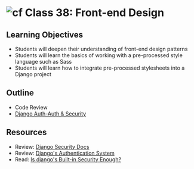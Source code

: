 # ![cf](http://i.imgur.com/7v5ASc8.png) Class 38: Front-end Design

## Learning Objectives
- Students will deepen their understanding of front-end design patterns
- Students will learn the basics of working with a pre-processed style language such as Sass
- Students will learn how to integrate pre-processed stylesheets into a Django project

## Outline
- Code Review
- [Django Auth-Auth & Security]

[Django Auth-Auth & Security]: ./notes/security.md

## Resources
- Review: [Django Security Docs](https://docs.djangoproject.com/en/2.0/topics/security/)
- Review: [Django's Authentication System](https://docs.djangoproject.com/es/dev/topics/auth/default/)
- Read: [Is django's Built-in Security Enough?](http://security.stackexchange.com/questions/27805/is-djangos-built-in-security-enough)
